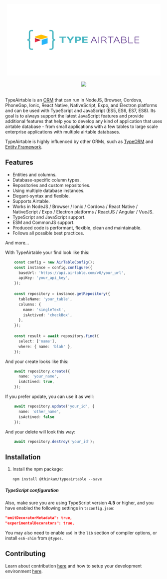 <div align="center">
  <a href="http://typeorm.io/">
    <img src="https://github.com/thinkam/typeairtable/raw/main/resources/logo_big.png" width="492" height="228">
  </a>
  <br>
  <br>
	<a href="https://discord.gg/swaQNf9">
		<img src="https://img.shields.io/discord/542463140646879272">
	</a>
  <br>
  <br>
</div>

TypeAirtable is an [ORM](https://en.wikipedia.org/wiki/Object-relational_mapping)
that can run in NodeJS, Browser, Cordova, PhoneGap, Ionic, React Native, NativeScript, Expo, and Electron platforms
and can be used with TypeScript and JavaScript (ES5, ES6, ES7, ES8).
Its goal is to always support the latest JavaScript features and provide additional features
that help you to develop any kind of application that uses airtable database - from
small applications with a few tables to large scale enterprise applications
with multiple airtable databases.

TypeAirtable is highly influenced by other ORMs, such as [TypeORM](https://typeorm.io/) and [Entity Framework](https://www.asp.net/entity-framework).

## Features

-   Entities and columns.
-   Database-specific column types.
-   Repositories and custom repositories.
-   Using multiple database instances.
-   Elegant-syntax and flexible.
-   Supports Airtable.
-   Works in NodeJS / Browser / Ionic / Cordova / React Native / NativeScript / Expo / Electron platforms / ReactJS / Angular / VueJS.
-   TypeScript and JavaScript support.
-   ESM and CommonJS support.
-   Produced code is performant, flexible, clean and maintainable.
-   Follows all possible best practices.

And more...

With TypeAirtable your find look like this:

```typescript
    const config = new AirTableConfig();
    const instance = config.configure({
      baseUrl: 'https://api.airtable.com/v0/your_url',
      apiKey: 'your_api_key',
    });

    const repository = instance.getRepository({
      tableName: 'your_table',
      columns: {
        name: 'singleText',
        isActived: 'checkBox',
      },
    });

    const result = await repository.find({
      select: ['name'],
      where: { name: 'blah' },
    });
```

And your create looks like this:

```typescript
    await repository.create({
      name: 'your_name',
      isActived: true,
    });
```

If you prefer update, you can use it as well:

```typescript
    await repository.update('your_id', {
      name: 'other_name',
      isActived: false
    });
```

And your delete will look this way:

```typescript
    await repository.destroy('your_id');
```

## Installation

1. Install the npm package:

    `npm install @thinkam/typeairtable --save`

##### TypeScript configuration

Also, make sure you are using TypeScript version **4.5** or higher,
and you have enabled the following settings in `tsconfig.json`:

```json
"emitDecoratorMetadata": true,
"experimentalDecorators": true,
```

You may also need to enable `es6` in the `lib` section of compiler options, or install `es6-shim` from `@types`.

## Contributing

Learn about contribution [here](https://github.com/thinkam/typeairtable/blob/main/CONTRIBUTING.md) and how to setup your development environment [here](https://github.com/thinkam/typeairtable/blob/main/DEVELOPER.md).
